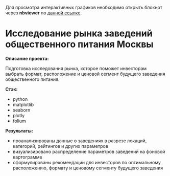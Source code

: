 Для просмотра интерактивных графиков необходимо открыть блокнот через **nbviewer** по [данной ссылке](https://nbviewer.org/github/AndreyShalatonov/city_food_service_research/blob/62b7ea9be3047bc2ccb3f555e036bc905bbe54f8/city_food_service_research.ipynb).

# Исследование рынка заведений общественного питания Москвы
**Описание проекта:**

Подготовка исследования рынка, которое поможет инвесторам выбрать формат, расположение и ценовой сегмент будущего заведения общественного питания.

**Стэк:**
* python
* matplotlib
* seaborn
* plotly
* folium

**Результаты:**
* проанализированы данные о заведениях в разрезе локаций, категорий, рейтингов и других параметров
* визуализировано распределение параметров заведений на фоновой картограмме
* сформулированы рекомендации для инвесторов по оптимальному расположению, формату и ценовому сегменту будущего заведения
